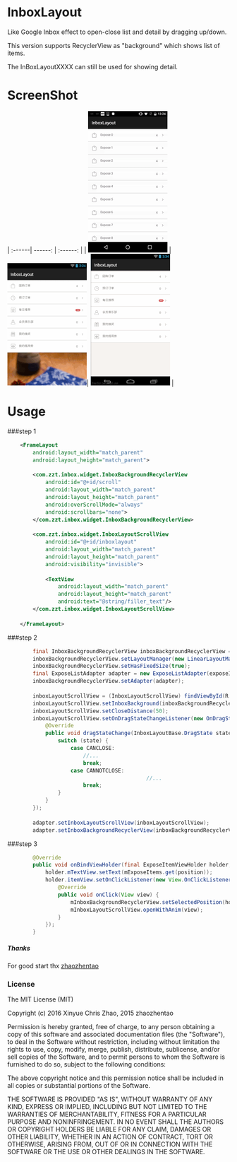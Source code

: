 # InboxLayout
Like Google Inbox effect to open-close list and detail by dragging up/down.

This version supports RecyclerView as "background" which shows list of items.

The InBoxLayoutXXXX can still be used for showing detail.

# ScreenShot



| :------| ------: | :------: |
| ![image](/screenshot/recycler-sample.gif) | ![image](/screenshot/pic.gif)| ![image](/screenshot/pic1.gif) |
 


# Usage
###step 1 
 
```xml
    <FrameLayout
        android:layout_width="match_parent"
        android:layout_height="match_parent">

        <com.zzt.inbox.widget.InboxBackgroundRecyclerView
            android:id="@+id/scroll"
            android:layout_width="match_parent"
            android:layout_height="match_parent"
            android:overScrollMode="always"
            android:scrollbars="none">
        </com.zzt.inbox.widget.InboxBackgroundRecyclerView>

        <com.zzt.inbox.widget.InboxLayoutScrollView
            android:id="@+id/inboxlayout"
            android:layout_width="match_parent"
            android:layout_height="match_parent"
            android:visibility="invisible">

            <TextView
                android:layout_width="match_parent"
                android:layout_height="match_parent"
                android:text="@string/filler_text"/>
        </com.zzt.inbox.widget.InboxLayoutScrollView>

    </FrameLayout> 
```

###step 2

```java
        final InboxBackgroundRecyclerView inboxBackgroundRecyclerView = (InboxBackgroundRecyclerView) findViewById(R.id.scroll);
 		inboxBackgroundRecyclerView.setLayoutManager(new LinearLayoutManager(this, VERTICAL, false));
 		inboxBackgroundRecyclerView.setHasFixedSize(true);
 		final ExposeListAdapter adapter = new ExposeListAdapter(exposeItems);
 		inboxBackgroundRecyclerView.setAdapter(adapter);
 
 		inboxLayoutScrollView = (InboxLayoutScrollView) findViewById(R.id.inboxlayout);
 		inboxLayoutScrollView.setInboxBackground(inboxBackgroundRecyclerView);//绑定scrollview
 		inboxLayoutScrollView.setCloseDistance(50);
 		inboxLayoutScrollView.setOnDragStateChangeListener(new OnDragStateChangeListener() {
 			@Override
 			public void dragStateChange(InboxLayoutBase.DragState state) {
 				switch (state) {
 					case CANCLOSE:
 						//... 
 						break;
 					case CANNOTCLOSE:
 											//... 
 						break;
 				}
 			}
 		});
 
 		adapter.setInboxLayoutScrollView(inboxLayoutScrollView);
 		adapter.setInboxBackgroundRecyclerView(inboxBackgroundRecyclerView);
```  
    
###step 3
 
```java
		@Override
		public void onBindViewHolder(final ExposeItemViewHolder holder, int position) {
			holder.mTextView.setText(mExposeItems.get(position));
			holder.itemView.setOnClickListener(new View.OnClickListener() {
				@Override
				public void onClick(View view) {
					mInboxBackgroundRecyclerView.setSelectedPosition(holder.getAdapterPosition());
					mInboxLayoutScrollView.openWithAnim(view);
				}
			});
		}
```  

##### Thanks

For good start thx [zhaozhentao](https://raw.githubusercontent.com/zhaozhentao/)


###  License

The MIT License (MIT)

Copyright (c) 2016 Xinyue Chris Zhao, 2015 zhaozhentao

Permission is hereby granted, free of charge, to any person obtaining a copy
of this software and associated documentation files (the "Software"), to deal
in the Software without restriction, including without limitation the rights
to use, copy, modify, merge, publish, distribute, sublicense, and/or sell
copies of the Software, and to permit persons to whom the Software is
furnished to do so, subject to the following conditions:

The above copyright notice and this permission notice shall be included in all
copies or substantial portions of the Software.

THE SOFTWARE IS PROVIDED "AS IS", WITHOUT WARRANTY OF ANY KIND, EXPRESS OR
IMPLIED, INCLUDING BUT NOT LIMITED TO THE WARRANTIES OF MERCHANTABILITY,
FITNESS FOR A PARTICULAR PURPOSE AND NONINFRINGEMENT. IN NO EVENT SHALL THE
AUTHORS OR COPYRIGHT HOLDERS BE LIABLE FOR ANY CLAIM, DAMAGES OR OTHER
LIABILITY, WHETHER IN AN ACTION OF CONTRACT, TORT OR OTHERWISE, ARISING FROM,
OUT OF OR IN CONNECTION WITH THE SOFTWARE OR THE USE OR OTHER DEALINGS IN THE
SOFTWARE.


